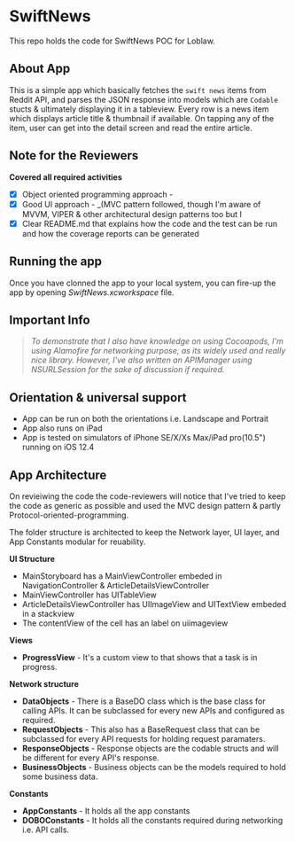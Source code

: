 # SwiftNews
This repo holds the code for SwiftNews POC for Loblaw.

## About App

This is a simple app which basically fetches the `swift news` items from Reddit API, and parses the JSON response into models which are `Codable` stucts & ultimately displaying it in a tableview. Every row is a news item which displays article title & thumbnail if available. On tapping any of the item, user can get into the detail screen and read the entire article.

## Note for the Reviewers

**Covered all required activities**
- [x] Object oriented programming approach - 
- [x] Good UI approach - _(MVC pattern followed, though I'm aware of MVVM, VIPER & other architectural design patterns too but I
- [x] Clear README.md that explains how the code and the test can be run and how the coverage reports can be generated

## Running the app

Once you have clonned the app to your local system, you can fire-up the app by opening _SwiftNews.xcworkspace_ file.

## Important Info 
> _To demonstrate that I also have knowledge on using Cocoapods, I'm using Alamofire for networking purpose, as its widely used and really nice library. However, I've also written an APIManager using NSURLSession for the sake of discussion if required._ 

## Orientation & universal support

- App can be run on both the orientations i.e. Landscape and Portrait
- App also runs on iPad
- App is tested on simulators of iPhone SE/X/Xs Max/iPad pro(10.5") running on iOS 12.4 

## App Architecture

On revieiwing the code the code-reviewers will notice that I've tried to keep the code as generic as possible and used the MVC design pattern & partly Protocol-oriented-programming. 

The folder structure is architected to keep the Network layer, UI layer, and App Constants modular for reuability.

**UI Structure**
* MainStoryboard has a MainViewController embeded in NavigationController & ArticleDetailsViewController
* MainViewController has UITableView
* ArticleDetailsViewController has UIImageView and UITextView embeded in a stackview
* The contentView of the cell has an label on uiimageview

**Views**
- **ProgressView** - It's a custom view to that shows that a task is in progress.

**Network structure**
- **DataObjects** - There is a BaseDO class which is the base class for calling APIs. It can be subclassed for every new APIs and configured as required.
- **RequestObjects** - This also has a BaseRequest class that can be subclassed for every API requests for holding request paramaters.
- **ResponseObjects** - Response objects are the codable structs and will be different for every API's response.
- **BusinessObjects** - Business objects can be the models required to hold some business data.

**Constants**
- **AppConstants** - It holds all the app constants
- **DOBOConstants** - It holds all the constants required during networking i.e. API calls.
